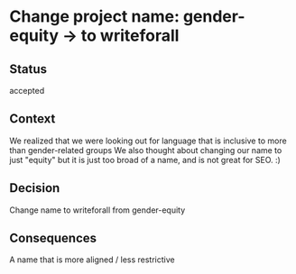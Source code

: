 # Change project name: gender-equity → to writeforall 

## Status

accepted

## Context

We realized that we were looking out for language that is inclusive to more than gender-related groups
We also thought about changing our name to just "equity" but it is just too broad of a name, and is not great for SEO. :) 

## Decision

Change name to writeforall from gender-equity

## Consequences

A name that is more aligned / less restrictive
